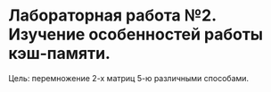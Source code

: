 # Лабораторная работа №2. Изучение особенностей работы кэш-памяти.

Цель: перемножение 2-х матриц 5-ю различными способами.
